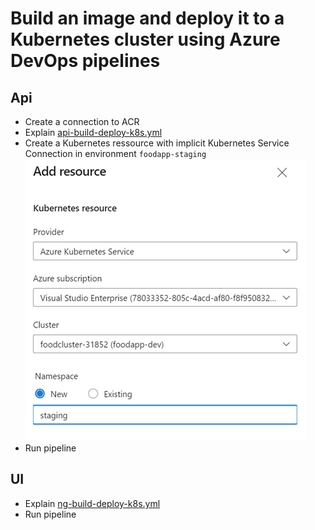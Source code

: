 # Build an image and deploy it to a Kubernetes cluster using Azure DevOps pipelines

## Api

- Create a connection to ACR
- Explain [api-build-deploy-k8s.yml](https://github.com/alexander-kastil/food-app/blob/master/az-pipelines/api-build-deploy-k8s.yml)
- Create a Kubernetes ressource with implicit Kubernetes Service Connection in environment `foodapp-staging`
  ![ressource](_images/ressource.png) 
- Run pipeline

## UI

- Explain [ng-build-deploy-k8s.yml](https://github.com/alexander-kastil/food-app/blob/master/az-pipelines/ng-build-deploy-k8s.yml)
- Run pipeline
